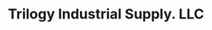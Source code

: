 ---
title: "Trilogy Industrial Supply. LLC"
url: /windsor/trilogy-industrial-supply-llc/
shop: Eisenwaren
---